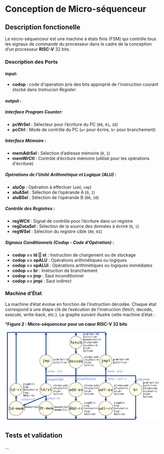 # Conception de Micro-séquenceur

## Description fonctionelle

Le micro-séquenceur est une machine à états finis (FSM) qui contrôle tous les signaux de commande du processeur dans le cadre de la conception d’un processeur **RISC-V** 32 bits.

### Description des Ports

#### input:
- **codop** : code d'operation pris des bits approprié de l'instruction courant stocké dans *Instrucion Register*


#### output :

##### Interface Program Counter:
- **pcWrSel** : Sélecteur pour l’écriture du PC (`00`, `01`, `10`)
- **pcCtrl** : Mode de contrôle du PC (`wr` pour écrire, `br` pour branchement)

##### Interface Mémoire :
- **memAdrSel** : Sélection d’adresse mémoire (`0`, `1`)
- **memWrCtl** : Contrôle d’écriture mémoire (utilisé pour les opérations d'écriture)

##### Opérations de l’Unité Arithmétique et Logique (ALU) :
- **aluOp** : Opération à effectuer (`add`, `cmp`)
- **aluASel** : Sélection de l’opérande A (`0`, `1`)
- **aluBSel** : Sélection de l’opérande B (`00`, `10`)

##### Contrôle des Registres :
- **regWCtl** : Signal de contrôle pour l’écriture dans un registre
- **regDataSel** : Sélection de la source des données à écrire (`0`, `1`)
- **regWSel** : Sélection du registre cible (`00`, `01`)

##### Signaux Conditionnels (Codop - Code d’Opération) :
- **codop == ld || st** : Instruction de chargement ou de stockage
- **codop == opALU** : Opérations arithmétiques ou logiques
- **codop == opALUi** : Opérations arithmétiques ou logiques immédiates
- **codop == br** : Instruction de branchement
- **codop == jmp** : Saut inconditionnel
- **codop == jmpi** : Saut indirect


### Machine d’État

La machine d’état évolue en fonction de l’instruction décodée. Chaque état correspond à une étape clé de l’exécution de l’instruction (fetch, decode, execute, write-back, etc.). Le graphe suivant illustre cette machine d’état :

*__Figure 2 : Micro-séquenceur pour un cœur RISC-V 32 bits__

![](./controlFSM.png)


## Tests et validation

...

